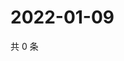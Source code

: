 # 2022-01-09

共 0 条

<!-- BEGIN WEIBO -->
<!-- 最后更新时间 Sun Jan 09 2022 12:01:22 GMT+0800 (China Standard Time) -->

<!-- END WEIBO -->
